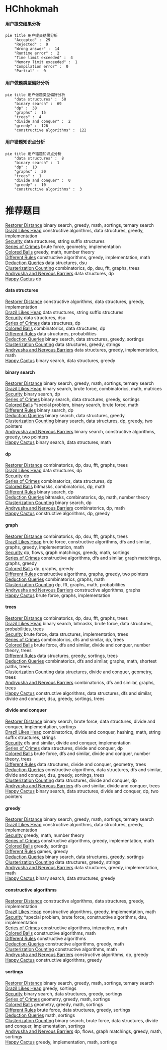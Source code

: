 # HChhokmah
<!-- tabs:start -->
#### **用户提交结果分析**

```mermaid
pie title 用户提交结果分析
    "Accepted" :  29
    "Rejected" :  0
    "Wrong answer" :  14
    "Runtime error" :  2
    "Time limit exceeded" :  4
    "Memory limit exceeded" :  1
    "Compilation error" :  0
    "Partial" :  0
```
#### **用户做题类型偏好分析**

```mermaid
pie title 用户做题类型偏好分析
    "data structures" :  58
    "binary search" :  69
    "dp" :  38
    "graphs" :  15
    "trees" :  4
    "divide and conquer" :  2
    "greedy" :  126
    "constructive algorithms" :  122
```
#### **用户错题知识点分析**

```mermaid
pie title 用户错题知识点分析
    "data structures" :  8
    "binary search" :  1
    "dp" :  10
    "graphs" :  30
    "trees" :  1
    "divide and conquer" :  0
    "greedy" :  10
    "constructive algorithms" :  3
```
<!-- tabs:end -->
# 推荐题目
[Restorer Distance](http://codeforces.com/problemset/problem/1355/E)		binary search,
                        greedy,
                        math,
                        sortings,
                        ternary search		  
[Drazil Likes Heap](http://codeforces.com/problemset/problem/1329/C)		constructive algorithms,
                        data structures,
                        greedy,
                        implementation		  
[Security](http://codeforces.com/problemset/problem/1037/H)		data structures,
                        string suffix structures		  
[Series of Crimes](http://codeforces.com/problemset/problem/181/A)		brute force,
                        geometry,
                        implementation		  
[Colored Balls](http://codeforces.com/problemset/problem/792/E)		greedy,
                        math,
                        number theory		  
[Different Rules](http://codeforces.com/problemset/problem/1313/B)		constructive algorithms,
                        greedy,
                        implementation,
                        math		  
[Deduction Queries](http://codeforces.com/problemset/problem/1044/D)		data structures,
                        dsu		  
[Clusterization Counting](http://codeforces.com/problemset/problem/1408/G)		combinatorics,
                        dp,
                        dsu,
                        fft,
                        graphs,
                        trees		  
[Andryusha and Nervous Barriers](https://codeforces.com/contest/781/problem/E)		data structures,
                        dp		  
[Happy Cactus](http://codeforces.com/problemset/problem/1268/E)		dp		  
<!-- tabs:start -->
#### **data structures**
[Restorer Distance](http://codeforces.com/problemset/problem/1329/C)		constructive algorithms,
                        data structures,
                        greedy,
                        implementation		  
[Drazil Likes Heap](http://codeforces.com/problemset/problem/1037/H)		data structures,
                        string suffix structures		  
[Security](http://codeforces.com/problemset/problem/1044/D)		data structures,
                        dsu		  
[Series of Crimes](https://codeforces.com/contest/781/problem/E)		data structures,
                        dp		  
[Colored Balls](http://codeforces.com/problemset/problem/1085/G)		combinatorics,
                        data structures,
                        dp		  
[Different Rules](http://codeforces.com/problemset/problem/895/E)		data structures,
                        probabilities		  
[Deduction Queries](http://codeforces.com/problemset/problem/567/D)		binary search,
                        data structures,
                        greedy,
                        sortings		  
[Clusterization Counting](http://codeforces.com/problemset/problem/1182/C)		data structures,
                        greedy,
                        strings		  
[Andryusha and Nervous Barriers](http://codeforces.com/problemset/problem/1294/D)		data structures,
                        greedy,
                        implementation,
                        math		  
[Happy Cactus](http://codeforces.com/problemset/problem/1157/E)		binary search,
                        data structures,
                        greedy		  
#### **binary search**
[Restorer Distance](http://codeforces.com/problemset/problem/1355/E)		binary search,
                        greedy,
                        math,
                        sortings,
                        ternary search		  
[Drazil Likes Heap](http://codeforces.com/problemset/problem/837/F)		binary search,
                        brute force,
                        combinatorics,
                        math,
                        matrices		  
[Security](http://codeforces.com/problemset/problem/1279/F)		binary search,
                        dp		  
[Series of Crimes](http://codeforces.com/problemset/problem/567/D)		binary search,
                        data structures,
                        greedy,
                        sortings		  
[Colored Balls](http://codeforces.com/problemset/problem/1488/C)		*special problem,
                        binary search,
                        brute force,
                        math		  
[Different Rules](https://codeforces.com/contest/1247/problem/E)		binary search,
                        dp		  
[Deduction Queries](http://codeforces.com/problemset/problem/1157/E)		binary search,
                        data structures,
                        greedy		  
[Clusterization Counting](http://codeforces.com/problemset/problem/1492/C)		binary search,
                        data structures,
                        dp,
                        greedy,
                        two pointers		  
[Andryusha and Nervous Barriers](http://codeforces.com/problemset/problem/1463/D)		binary search,
                        constructive algorithms,
                        greedy,
                        two pointers		  
[Happy Cactus](http://codeforces.com/problemset/problem/1490/G)		binary search,
                        data structures,
                        math		  
#### **dp**
[Restorer Distance](http://codeforces.com/problemset/problem/1408/G)		combinatorics,
                        dp,
                        dsu,
                        fft,
                        graphs,
                        trees		  
[Drazil Likes Heap](https://codeforces.com/contest/781/problem/E)		data structures,
                        dp		  
[Security](http://codeforces.com/problemset/problem/1268/E)		dp		  
[Series of Crimes](http://codeforces.com/problemset/problem/1085/G)		combinatorics,
                        data structures,
                        dp		  
[Colored Balls](http://codeforces.com/problemset/problem/895/C)		bitmasks,
                        combinatorics,
                        dp,
                        math		  
[Different Rules](http://codeforces.com/problemset/problem/1279/F)		binary search,
                        dp		  
[Deduction Queries](http://codeforces.com/problemset/problem/547/C)		bitmasks,
                        combinatorics,
                        dp,
                        math,
                        number theory		  
[Clusterization Counting](https://codeforces.com/contest/1247/problem/E)		binary search,
                        dp		  
[Andryusha and Nervous Barriers](http://codeforces.com/problemset/problem/1327/E)		combinatorics,
                        dp,
                        math		  
[Happy Cactus](http://codeforces.com/problemset/problem/1461/F)		constructive algorithms,
                        dp,
                        greedy		  
#### **graph**
[Restorer Distance](http://codeforces.com/problemset/problem/1408/G)		combinatorics,
                        dp,
                        dsu,
                        fft,
                        graphs,
                        trees		  
[Drazil Likes Heap](http://codeforces.com/problemset/problem/1487/C)		brute force,
                        constructive algorithms,
                        dfs and similar,
                        graphs,
                        greedy,
                        implementation,
                        math		  
[Security](http://codeforces.com/problemset/problem/1437/C)		dp,
                        flows,
                        graph matchings,
                        greedy,
                        math,
                        sortings		  
[Series of Crimes](http://codeforces.com/problemset/problem/1470/D)		constructive algorithms,
                        dfs and similar,
                        graph matchings,
                        graphs,
                        greedy		  
[Colored Balls](http://codeforces.com/problemset/problem/1476/C)		dp,
                        graphs,
                        greedy		  
[Different Rules](http://codeforces.com/problemset/problem/1304/D)		constructive algorithms,
                        graphs,
                        greedy,
                        two pointers		  
[Deduction Queries](http://codeforces.com/problemset/problem/1475/C)		combinatorics,
                        graphs,
                        math		  
[Clusterization Counting](http://codeforces.com/problemset/problem/553/E)		dp,
                        fft,
                        graphs,
                        math,
                        probabilities		  
[Andryusha and Nervous Barriers](http://codeforces.com/problemset/problem/1495/C)		constructive algorithms,
                        graphs		  
[Happy Cactus](http://codeforces.com/problemset/problem/1510/K)		brute force,
                        graphs,
                        implementation		  
#### **trees**
[Restorer Distance](http://codeforces.com/problemset/problem/1408/G)		combinatorics,
                        dp,
                        dsu,
                        fft,
                        graphs,
                        trees		  
[Drazil Likes Heap](http://codeforces.com/problemset/problem/1479/D)		binary search,
                        bitmasks,
                        brute force,
                        data structures,
                        probabilities,
                        trees		  
[Security](http://codeforces.com/problemset/problem/1511/C)		brute force,
                        data structures,
                        implementation,
                        trees		  
[Series of Crimes](http://codeforces.com/problemset/problem/1499/F)		combinatorics,
                        dfs and similar,
                        dp,
                        trees		  
[Colored Balls](http://codeforces.com/problemset/problem/1491/E)		brute force,
                        dfs and similar,
                        divide and conquer,
                        number theory,
                        trees		  
[Different Rules](http://codeforces.com/problemset/problem/1466/D)		data structures,
                        greedy,
                        sortings,
                        trees		  
[Deduction Queries](http://codeforces.com/problemset/problem/1495/D)		combinatorics,
                        dfs and similar,
                        graphs,
                        math,
                        shortest paths,
                        trees		  
[Clusterization Counting](http://codeforces.com/problemset/problem/1303/G)		data structures,
                        divide and conquer,
                        geometry,
                        trees		  
[Andryusha and Nervous Barriers](http://codeforces.com/problemset/problem/1454/E)		combinatorics,
                        dfs and similar,
                        graphs,
                        trees		  
[Happy Cactus](http://codeforces.com/problemset/problem/1494/D)		constructive algorithms,
                        data structures,
                        dfs and similar,
                        divide and conquer,
                        dsu,
                        greedy,
                        sortings,
                        trees		  
#### **divide and conquer**
[Restorer Distance](http://codeforces.com/problemset/problem/1461/D)		binary search,
                        brute force,
                        data structures,
                        divide and conquer,
                        implementation,
                        sortings		  
[Drazil Likes Heap](http://codeforces.com/problemset/problem/1466/G)		combinatorics,
                        divide and conquer,
                        hashing,
                        math,
                        string suffix structures,
                        strings		  
[Security](http://codeforces.com/problemset/problem/1490/D)		dfs and similar,
                        divide and conquer,
                        implementation		  
[Series of Crimes](https://codeforces.com/contest/1483/problem/C)		data structures,
                        divide and conquer,
                        dp		  
[Colored Balls](http://codeforces.com/problemset/problem/1491/E)		brute force,
                        dfs and similar,
                        divide and conquer,
                        number theory,
                        trees		  
[Different Rules](http://codeforces.com/problemset/problem/1303/G)		data structures,
                        divide and conquer,
                        geometry,
                        trees		  
[Deduction Queries](http://codeforces.com/problemset/problem/1494/D)		constructive algorithms,
                        data structures,
                        dfs and similar,
                        divide and conquer,
                        dsu,
                        greedy,
                        sortings,
                        trees		  
[Clusterization Counting](http://codeforces.com/problemset/problem/1482/E)		data structures,
                        divide and conquer,
                        dp		  
[Andryusha and Nervous Barriers](http://codeforces.com/problemset/problem/566/C)		dfs and similar,
                        divide and conquer,
                        trees		  
[Happy Cactus](http://codeforces.com/problemset/problem/1428/F)		binary search,
                        data structures,
                        divide and conquer,
                        dp,
                        two pointers		  
#### **greedy**
[Restorer Distance](http://codeforces.com/problemset/problem/1355/E)		binary search,
                        greedy,
                        math,
                        sortings,
                        ternary search		  
[Drazil Likes Heap](http://codeforces.com/problemset/problem/1329/C)		constructive algorithms,
                        data structures,
                        greedy,
                        implementation		  
[Security](http://codeforces.com/problemset/problem/792/E)		greedy,
                        math,
                        number theory		  
[Series of Crimes](http://codeforces.com/problemset/problem/1313/B)		constructive algorithms,
                        greedy,
                        implementation,
                        math		  
[Colored Balls](http://codeforces.com/problemset/problem/810/B)		greedy,
                        sortings		  
[Different Rules](http://codeforces.com/problemset/problem/616/B)		games,
                        greedy		  
[Deduction Queries](http://codeforces.com/problemset/problem/567/D)		binary search,
                        data structures,
                        greedy,
                        sortings		  
[Clusterization Counting](http://codeforces.com/problemset/problem/1182/C)		data structures,
                        greedy,
                        strings		  
[Andryusha and Nervous Barriers](http://codeforces.com/problemset/problem/1294/D)		data structures,
                        greedy,
                        implementation,
                        math		  
[Happy Cactus](http://codeforces.com/problemset/problem/1157/E)		binary search,
                        data structures,
                        greedy		  
#### **constructive algorithms**
[Restorer Distance](http://codeforces.com/problemset/problem/1329/C)		constructive algorithms,
                        data structures,
                        greedy,
                        implementation		  
[Drazil Likes Heap](http://codeforces.com/problemset/problem/1313/B)		constructive algorithms,
                        greedy,
                        implementation,
                        math		  
[Security](http://codeforces.com/problemset/problem/409/H)		*special problem,
                        brute force,
                        constructive algorithms,
                        dsu,
                        implementation		  
[Series of Crimes](http://codeforces.com/problemset/problem/727/C)		constructive algorithms,
                        interactive,
                        math		  
[Colored Balls](http://codeforces.com/problemset/problem/710/C)		constructive algorithms,
                        math		  
[Different Rules](http://codeforces.com/problemset/problem/1227/G)		constructive algorithms		  
[Deduction Queries](http://codeforces.com/problemset/problem/1401/B)		constructive algorithms,
                        greedy,
                        math		  
[Clusterization Counting](http://codeforces.com/problemset/problem/1450/C1)		constructive algorithms,
                        math		  
[Andryusha and Nervous Barriers](http://codeforces.com/problemset/problem/1461/F)		constructive algorithms,
                        dp,
                        greedy		  
[Happy Cactus](http://codeforces.com/problemset/problem/1493/A)		constructive algorithms,
                        greedy		  
#### **sortings**
[Restorer Distance](http://codeforces.com/problemset/problem/1355/E)		binary search,
                        greedy,
                        math,
                        sortings,
                        ternary search		  
[Drazil Likes Heap](http://codeforces.com/problemset/problem/810/B)		greedy,
                        sortings		  
[Security](http://codeforces.com/problemset/problem/567/D)		binary search,
                        data structures,
                        greedy,
                        sortings		  
[Series of Crimes](https://codeforces.com/contest/1496/problem/C)		geometry,
                        greedy,
                        math,
                        sortings		  
[Colored Balls](http://codeforces.com/problemset/problem/1495/A)		geometry,
                        greedy,
                        math,
                        sortings		  
[Different Rules](http://codeforces.com/problemset/problem/1497/A)		brute force,
                        data structures,
                        greedy,
                        sortings		  
[Deduction Queries](http://codeforces.com/problemset/problem/1427/A)		math,
                        sortings		  
[Clusterization Counting](http://codeforces.com/problemset/problem/1461/D)		binary search,
                        brute force,
                        data structures,
                        divide and conquer,
                        implementation,
                        sortings		  
[Andryusha and Nervous Barriers](http://codeforces.com/problemset/problem/1437/C)		dp,
                        flows,
                        graph matchings,
                        greedy,
                        math,
                        sortings		  
[Happy Cactus](http://codeforces.com/problemset/problem/1473/A)		greedy,
                        implementation,
                        math,
                        sortings		  
<!-- tabs:end -->
